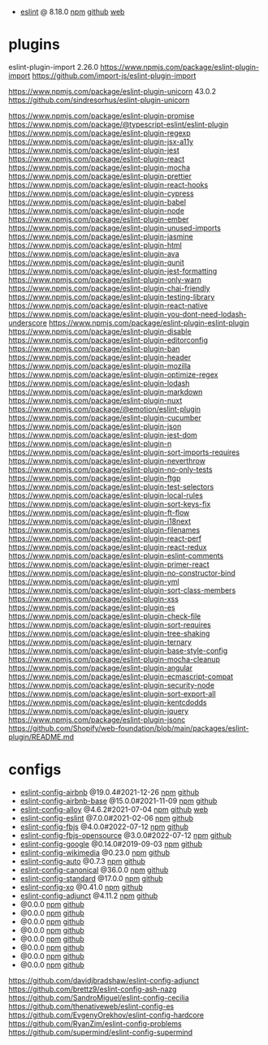 - [eslint](./eslint.md)
  @ 8.18.0
  [npm](https://www.npmjs.com/package/eslint)
  [github](https://github.com/eslint/eslint)
  [web](https://eslint.org/)

# plugins

eslint-plugin-import
2.26.0
https://www.npmjs.com/package/eslint-plugin-import
https://github.com/import-js/eslint-plugin-import

https://www.npmjs.com/package/eslint-plugin-unicorn
43.0.2
https://github.com/sindresorhus/eslint-plugin-unicorn

https://www.npmjs.com/package/eslint-plugin-promise
https://www.npmjs.com/package/@typescript-eslint/eslint-plugin
https://www.npmjs.com/package/eslint-plugin-regexp
https://www.npmjs.com/package/eslint-plugin-jsx-a11y
https://www.npmjs.com/package/eslint-plugin-jest
https://www.npmjs.com/package/eslint-plugin-react
https://www.npmjs.com/package/eslint-plugin-mocha
https://www.npmjs.com/package/eslint-plugin-prettier
https://www.npmjs.com/package/eslint-plugin-react-hooks
https://www.npmjs.com/package/eslint-plugin-cypress
https://www.npmjs.com/package/eslint-plugin-babel
https://www.npmjs.com/package/eslint-plugin-node
https://www.npmjs.com/package/eslint-plugin-ember
https://www.npmjs.com/package/eslint-plugin-unused-imports
https://www.npmjs.com/package/eslint-plugin-jasmine
https://www.npmjs.com/package/eslint-plugin-html
https://www.npmjs.com/package/eslint-plugin-ava
https://www.npmjs.com/package/eslint-plugin-qunit
https://www.npmjs.com/package/eslint-plugin-jest-formatting
https://www.npmjs.com/package/eslint-plugin-only-warn
https://www.npmjs.com/package/eslint-plugin-chai-friendly
https://www.npmjs.com/package/eslint-plugin-testing-library
https://www.npmjs.com/package/eslint-plugin-react-native
https://www.npmjs.com/package/eslint-plugin-you-dont-need-lodash-underscore
https://www.npmjs.com/package/eslint-plugin-eslint-plugin
https://www.npmjs.com/package/eslint-plugin-disable
https://www.npmjs.com/package/eslint-plugin-editorconfig
https://www.npmjs.com/package/eslint-plugin-ban
https://www.npmjs.com/package/eslint-plugin-header
https://www.npmjs.com/package/eslint-plugin-mozilla
https://www.npmjs.com/package/eslint-plugin-optimize-regex
https://www.npmjs.com/package/eslint-plugin-lodash
https://www.npmjs.com/package/eslint-plugin-markdown
https://www.npmjs.com/package/eslint-plugin-nuxt
https://www.npmjs.com/package/@emotion/eslint-plugin
https://www.npmjs.com/package/eslint-plugin-cucumber
https://www.npmjs.com/package/eslint-plugin-json
https://www.npmjs.com/package/eslint-plugin-jest-dom
https://www.npmjs.com/package/eslint-plugin-n
https://www.npmjs.com/package/eslint-plugin-sort-imports-requires
https://www.npmjs.com/package/eslint-plugin-neverthrow
https://www.npmjs.com/package/eslint-plugin-no-only-tests
https://www.npmjs.com/package/eslint-plugin-ftgp
https://www.npmjs.com/package/eslint-plugin-test-selectors
https://www.npmjs.com/package/eslint-plugin-local-rules
https://www.npmjs.com/package/eslint-plugin-sort-keys-fix
https://www.npmjs.com/package/eslint-plugin-ft-flow
https://www.npmjs.com/package/eslint-plugin-i18next
https://www.npmjs.com/package/eslint-plugin-filenames
https://www.npmjs.com/package/eslint-plugin-react-perf
https://www.npmjs.com/package/eslint-plugin-react-redux
https://www.npmjs.com/package/eslint-plugin-eslint-comments
https://www.npmjs.com/package/eslint-plugin-primer-react
https://www.npmjs.com/package/eslint-plugin-no-constructor-bind
https://www.npmjs.com/package/eslint-plugin-yml
https://www.npmjs.com/package/eslint-plugin-sort-class-members
https://www.npmjs.com/package/eslint-plugin-xss
https://www.npmjs.com/package/eslint-plugin-es
https://www.npmjs.com/package/eslint-plugin-check-file
https://www.npmjs.com/package/eslint-plugin-sort-requires
https://www.npmjs.com/package/eslint-plugin-tree-shaking
https://www.npmjs.com/package/eslint-plugin-ternary
https://www.npmjs.com/package/eslint-plugin-base-style-config
https://www.npmjs.com/package/eslint-plugin-mocha-cleanup
https://www.npmjs.com/package/eslint-plugin-angular
https://www.npmjs.com/package/eslint-plugin-ecmascript-compat
https://www.npmjs.com/package/eslint-plugin-security-node
https://www.npmjs.com/package/eslint-plugin-sort-export-all
https://www.npmjs.com/package/eslint-plugin-kentcdodds
https://www.npmjs.com/package/eslint-plugin-jquery
https://www.npmjs.com/package/eslint-plugin-jsonc
https://github.com/Shopify/web-foundation/blob/main/packages/eslint-plugin/README.md

# configs

- [eslint-config-airbnb](./eslint-config-airbnb)
  @19.0.4#2021-12-26
  [npm](https://www.npmjs.com/package/eslint-config-airbnb)
  [github](https://github.com/airbnb/javascript/tree/master/packages/eslint-config-airbnb)
- [eslint-config-airbnb-base](./eslint-config-airbnb-base)
  @15.0.0#2021-11-09
  [npm](https://www.npmjs.com/package/eslint-config-airbnb-base)
  [github](https://github.com/airbnb/javascript/tree/master/packages/eslint-config-airbnb-base)
- [eslint-config-alloy](./eslint-config-alloy)
  @4.6.2#2021-07-04
  [npm](https://www.npmjs.com/package/eslint-config-alloy)
  [github](https://github.com/AlloyTeam/eslint-config-alloy)
  [web](https://alloyteam.github.io/eslint-config-alloy/)
- [eslint-config-eslint](./eslint-config-eslint)
  @7.0.0#2021-02-06
  [npm](https://www.npmjs.com/package/eslint-config-eslint)
  [github](https://github.com/eslint/eslint/tree/main/packages/eslint-config-eslint)
- [eslint-config-fbjs](./eslint-config-fbjs)
  @4.0.0#2022-07-12
  [npm](https://www.npmjs.com/package/eslint-config-fbjs)
  [github](https://github.com/facebook/fbjs/tree/main/packages/eslint-config-fbjs)
- [eslint-config-fbjs-opensource](./eslint-config-fbjs-opensource)
  @3.0.0#2022-07-12
  [npm](https://www.npmjs.com/package/eslint-config-fbjs-opensource)
  [github](https://github.com/facebook/fbjs/tree/main/packages/eslint-config-fbjs-opensource)
- [eslint-config-google](./eslint-config-google)
  @0.14.0#2019-09-03
  [npm](https://www.npmjs.com/package/eslint-config-google)
  [github](https://github.com/google/eslint-config-google)
- [eslint-config-wikimedia](./eslint-config-wikimedia)
  @0.23.0
  [npm](https://www.npmjs.com/package/eslint-config-wikimedia)
  [github](https://github.com/wikimedia/eslint-config-wikimedia)
- [eslint-config-auto](./eslint-config-auto)
  @0.7.3
  [npm](https://www.npmjs.com/package/eslint-config-auto)
  [github](https://github.com/davidjbradshaw/eslint-config-auto)
- [eslint-config-canonical](./eslint-config-canonical)
  @36.0.0
  [npm](https://www.npmjs.com/package/eslint-config-canonical)
  [github](https://github.com/gajus/eslint-config-canonical)
- [eslint-config-standard](./eslint-config-standard)
  @17.0.0
  [npm](https://www.npmjs.com/package/eslint-config-standard)
  [github](https://github.com/standard/eslint-config-standard)
- [eslint-config-xo](./eslint-config-xo)
  @0.41.0
  [npm](https://www.npmjs.com/package/eslint-config-xo)
  [github](https://github.com/xojs/eslint-config-xo)
- [eslint-config-adjunct](./eslint-config-adjunct)
  @4.11.2
  [npm](https://www.npmjs.com/package/eslint-config-adjunct)
  [github](https://github.com/davidjbradshaw/eslint-config-adjunct)
- [](./)
  @0.0.0
  [npm](https://www.npmjs.com/package/eslint-config)
  [github]()
- [](./)
  @0.0.0
  [npm](https://www.npmjs.com/package/eslint-config)
  [github]()
- [](./)
  @0.0.0
  [npm](https://www.npmjs.com/package/eslint-config)
  [github]()
- [](./)
  @0.0.0
  [npm](https://www.npmjs.com/package/eslint-config)
  [github]()
- [](./)
  @0.0.0
  [npm](https://www.npmjs.com/package/eslint-config)
  [github]()
- [](./)
  @0.0.0
  [npm](https://www.npmjs.com/package/eslint-config)
  [github]()
- [](./)
  @0.0.0
  [npm](https://www.npmjs.com/package/eslint-config)
  [github]()
- [](./)
  @0.0.0
  [npm](https://www.npmjs.com/package/eslint-config)
  [github]()




https://github.com/davidjbradshaw/eslint-config-adjunct
https://github.com/brettz9/eslint-config-ash-nazg
https://github.com/SandroMiguel/eslint-config-cecilia
https://github.com/thenativeweb/eslint-config-es
https://github.com/EvgenyOrekhov/eslint-config-hardcore
https://github.com/RyanZim/eslint-config-problems
https://github.com/supermind/eslint-config-supermind
